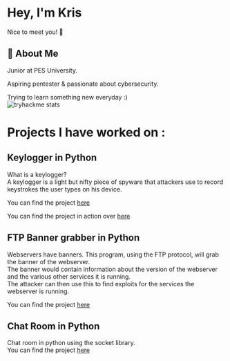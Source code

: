 
# Hey, I'm Kris
Nice to meet you! 👋


## 🚀 About Me
Junior at PES University.
  
  Aspiring pentester & passionate about cybersecurity.

  Trying to learn something new everyday :)  
   ![tryhackme stats](https://raw.githubusercontent.com/SirChocolate/SirChocolate/master/assets/thm_propic.png)
 
  
 
    
 

# Projects I have worked on :


## Keylogger in Python

What is a keylogger?  
A keylogger is a light but nifty piece of spyware
that attackers use to record keystrokes the user
types on his device.


You can find the project [here](https://github.com/Kris-Shibu/Keylogger)

You can find the project in action over [here](https://youtu.be/ikcY2dQRDXQ)


## FTP  Banner grabber in Python
Webservers have banners. This program, using the FTP protocol, will grab the banner of the webserver.  
The banner would contain information about the version of the webserver and the various other services it is running.  
The attacker can then use this to find exploits for the services the webserver is running.


You can find the project  [here](https://github.com/Kris-Shibu/FTP-Server-Banner-grabber)


## Chat Room in Python  
  Chat room in python using the socket library.  
  You can find the project  [here](https://github.com/Kris-Shibu/Chat-room)

